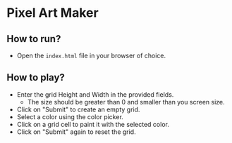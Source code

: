 # Pixel Art Maker

## How to run?

* Open the `index.html` file in your browser of choice.

## How to play?

* Enter the grid Height and Width in the provided fields.
  * The size should be greater than 0 and smaller than you screen size.
* Click on "Submit" to create an empty grid.
* Select a color using the color picker.
* Click on a grid cell to paint it with the selected color.
* Click on "Submit" again to reset the grid.
